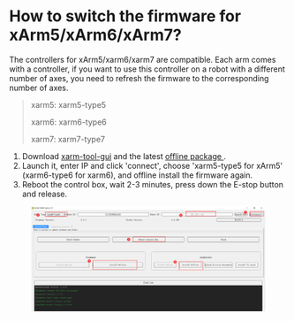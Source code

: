 # How to switch the firmware for xArm5/xArm6/xArm7?

The controllers for xArm5/xarm6/xarm7 are compatible. Each arm comes with a controller, if you want to use this controller on a robot with a different number of axes, you need to refresh the firmware to the corresponding number of axes.



> xarm5: xarm5-type5
>
> xarm6: xarm6-type6
>
> xarm7: xarm7-type7

1. Download [xarm-tool-gui](https://drive.google.com/drive/folders/1WOcMMRXo0XACg48d3BR2Ki-kUKioCyGm?usp=drive\_link) and the latest [offline package ](https://drive.google.com/drive/folders/19-\_vdYv1og5xDX-S3iXJ75YdrsxRDkiT?usp=drive\_link).
2. Launch it, enter IP and click 'connect', choose 'xarm5-type5 for xArm5' (xarm6-type6 for xarm6), and offline install the firmware again.
3. Reboot the control box, wait 2-3 minutes, press down the E-stop button and release.

<figure><img src="../.gitbook/assets/image.png" alt=""><figcaption></figcaption></figure>

